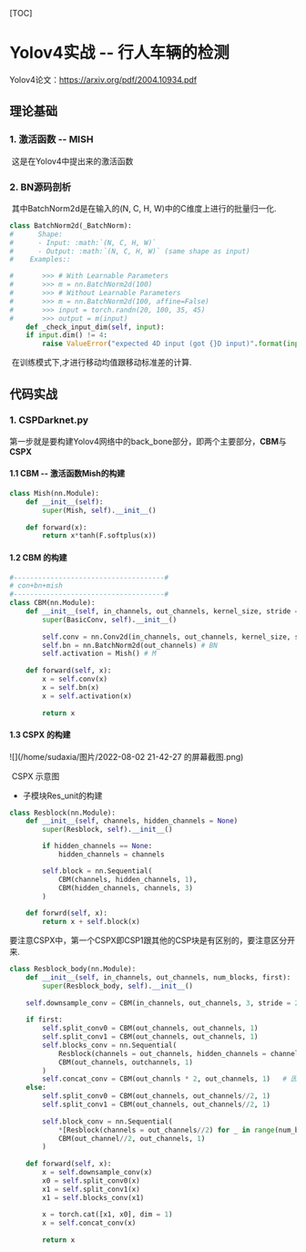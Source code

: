 [TOC]



# Yolov4实战 -- 行人车辆的检测

Yolov4论文：https://arxiv.org/pdf/2004.10934.pdf

## 理论基础

### 1. 激活函数 -- MISH

​		这是在Yolov4中提出来的激活函数

### 2. BN源码剖析

​		其中BatchNorm2d是在输入的(N, C, H, W)中的C维度上进行的批量归一化.

```python
class BatchNorm2d(_BatchNorm):
#      Shape:
#      - Input: :math:`(N, C, H, W)`
#      - Output: :math:`(N, C, H, W)` (same shape as input)
#    Examples::

#       >>> # With Learnable Parameters
#       >>> m = nn.BatchNorm2d(100)
#       >>> # Without Learnable Parameters
#       >>> m = nn.BatchNorm2d(100, affine=False)
#       >>> input = torch.randn(20, 100, 35, 45)
#       >>> output = m(input)
    def _check_input_dim(self, input):
    if input.dim() != 4:
        raise ValueError("expected 4D input (got {}D input)".format(input.dim()))
```

​		在训练模式下,才进行移动均值跟移动标准差的计算.

## 代码实战

### 1. CSPDarknet.py

​		第一步就是要构建Yolov4网络中的back_bone部分，即两个主要部分，**CBM**与**CSPX**

#### 1.1 CBM -- 激活函数Mish的构建

```python
class Mish(nn.Module):
    def __init__(self):
        super(Mish, self).__init__()
    
    def forward(x):
        return x*tanh(F.softplus(x))
```

#### 1.2 CBM 的构建

```python
#-------------------------------------#
# con+bn+mish
#-------------------------------------#
class CBM(nn.Module):
    def __init__(self, in_channels, out_channels, kernel_size, stride = 1):
        super(BasicConv, self).__init__()
        
        self.conv = nn.Conv2d(in_channels, out_channels, kernel_size, stride, kenel_size//2, bias = False) # conv
        self.bn = nn.BatchNorm2d(out_channels) # BN
        self.activation = Mish() # M
    
    def forward(self, x):
        x = self.conv(x)
        x = self.bn(x)
        x = self.activation(x)
        
        return x
```

#### 1.3 CSPX 的构建

![](/home/sudaxia/图片/2022-08-02 21-42-27 的屏幕截图.png)

​                     																					CSPX 示意图

- 子模块Res_unit的构建

```python
class Resblock(nn.Module):
    def __init__(self, channels, hidden_channels = None)
        super(Resblock, self).__init__()

        if hidden_channels == None:
            hidden_channels = channels

        self.block = nn.Sequential(
            CBM(channels, hidden_channels, 1),
            CBM(hidden_channels, channels, 3)
        )
    
    def forwrd(self, x):
        return x + self.block(x)
```

​		要注意CSPX中，第一个CSPX即CSP1跟其他的CSP块是有区别的，要注意区分开来.

```python
class Resblock_body(nn.Module):
    def __init__(self, in_channels, out_channels, num_blocks, first):
        super(Resblock_body, self).__init__()
    	
    self.downsample_conv = CBM(in_channels, out_channels, 3, stride = 2)
    
    if first:
		self.split_conv0 = CBM(out_channels, out_channels, 1)
        self.split_conv1 = CBM(out_channels, out_channels, 1)
        self.blocks_conv = nn.Sequential(
        	Resblock(channels = out_channels, hidden_channels = channels//2),
            CBM(out_channels, outchannels, 1)
        )
        self.concat_conv = CBM(out_channls * 2, out_channels, 1)   # 因为后面其实跟着一个 1*1 的卷积核，但是好像和CBM有冲突？
    else:
        self.split_conv0 = CBM(out_channels, out_channels//2, 1)
        self.split_conv1 = CBM(out_channels, out_channels//2, 1)
        
        self.block_conv = nn.Sequential(
        	*[Resblock(channels = out_channels//2) for _ in range(num_blocks)],
            CBM(out_channel//2, out_channels, 1)
        )
    
    def forward(self, x):
        x = self.downsample_conv(x)
        x0 = self.split_conv0(x)
        x1 = self.split_conv1(x)
        x1 = self.blocks_conv(x1)
        
        x = torch.cat([x1, x0], dim = 1)
        x = self.concat_conv(x)
        
        return x
```



​	
